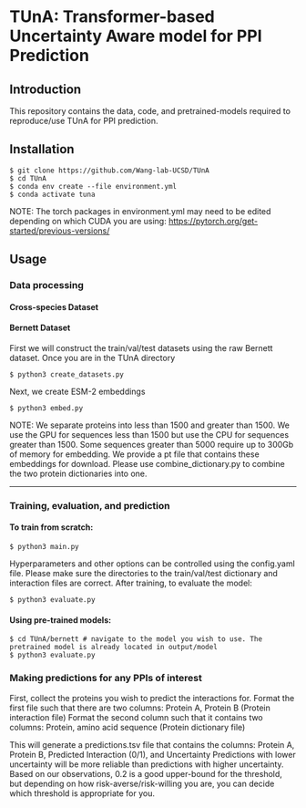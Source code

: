 # TUnA: Transformer-based Uncertainty Aware model for PPI Prediction


## Introduction
This repository contains the data, code, and pretrained-models required to reproduce/use TUnA for PPI prediction.

## Installation
```console
$ git clone https://github.com/Wang-lab-UCSD/TUnA
$ cd TUnA
$ conda env create --file environment.yml
$ conda activate tuna
```
NOTE: The torch packages in environment.yml may need to be edited depending on which CUDA you are using: https://pytorch.org/get-started/previous-versions/ 

## Usage
### Data processing
#### Cross-species Dataset

#### Bernett Dataset
First we will construct the train/val/test datasets using the raw Bernett dataset. Once you are in the TUnA directory
```console
$ python3 create_datasets.py 
```
Next, we create ESM-2 embeddings
```console
$ python3 embed.py 
```
NOTE: We separate proteins into less than 1500 and greater than 1500. We use the GPU for sequences less than 1500 but use the CPU for sequences greater than 1500. Some sequences greater than 5000 require up to 300Gb of memory for embedding. We provide a pt file that contains these embeddings for download. Please use combine_dictionary.py to combine the two protein dictionaries into one. 
___
### Training, evaluation, and prediction

#### To train from scratch:
```console
$ python3 main.py 
```
Hyperparameters and other options can be controlled using the config.yaml file. Please make sure the directories to the train/val/test dictionary and interaction files are correct. 
After training, to evaluate the model:
```console
$ python3 evaluate.py 
```
#### Using pre-trained models:
```console
$ cd TUnA/bernett # navigate to the model you wish to use. The pretrained model is already located in output/model
$ python3 evaluate.py 
```
### Making predictions for any PPIs of interest
First, collect the proteins you wish to predict the interactions for. 
Format the first file such that there are two columns: Protein A, Protein B (Protein interaction file)
Format the second column such that it contains two columns: Protein, amino acid sequence (Protein dictionary file)


This will generate a predictions.tsv file that contains the columns: Protein A, Protein B, Predicted Interaction (0/1), and Uncertainty
Predictions with lower uncertainty will be more reliable than predictions with higher uncertainty. Based on our observations, 0.2 is a good upper-bound for the threshold, but depending on how risk-averse/risk-willing you are, you can decide which threshold is appropriate for you.

